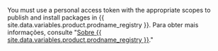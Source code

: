 You must use a personal access token with the appropriate scopes to publish and install packages in {{ site.data.variables.product.prodname_registry }}. Para obter mais informações, consulte "[Sobre {{ site.data.variables.product.prodname_registry }}](/packages/publishing-and-managing-packages/about-github-packages#authenticating-to-github-packages)."
